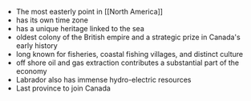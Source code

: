 - The most easterly point in [[North America]]
- has its own time zone
- has a unique heritage linked to the sea
- oldest colony of the British empire and a strategic prize in Canada's early history
- long known for fisheries, coastal fishing villages, and distinct culture
- off shore oil and gas extraction contributes a substantial part of the economy
- Labrador also has immense hydro-electric resources
- Last province to join Canada